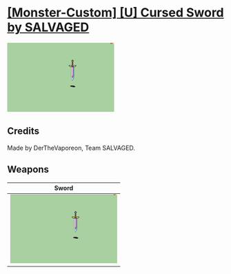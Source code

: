 # [\[Monster-Custom\] \[U\] Cursed Sword by SALVAGED](./)

<img src="./1.%20Sword/Sword_000.png" alt="[Monster-Custom] [U] Cursed Sword by SALVAGED standing" />

## Credits

Made by DerTheVaporeon, Team SALVAGED.

## Weapons


|Sword |
|  :---: |
| <img alt="Sword animation" src="./1.%20Sword/Sword.gif" /> |
